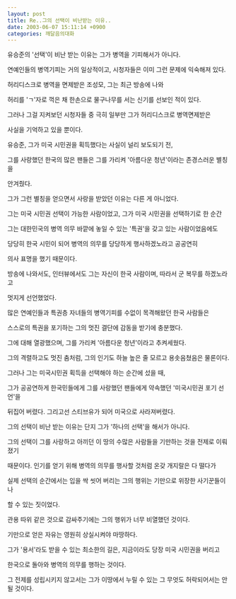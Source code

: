 ```yaml
---
layout: post
title: Re..그의 선택이 비난받는 이유..
date: 2003-06-07 15:11:14 +0900
categories: 깨달음의대화
---
```

유승준의 '선택'이 비난 받는 이유는 그가 병역을 기피해서가 아니다.
  

     
연예인들의 병역기피는 거의 일상적이고, 시청자들은 이미 그런 문제에 익숙해져 있다.
     
허리디스크로 병역을 면제받은 조성모, 그는 최근 방송에 나와
     
허리를 'ㄱ'자로 꺽은 채 한손으로 물구나무를 서는 신기를 선보인 적이 있다.
     
그러나 그걸 지켜보던 시청자들 중 극히 일부만 그가 허리디스크로 병역면제받은
     
사실을 기억하고 있을 뿐이다.
  

     
유승준, 그가 미국 시민권을 획득했다는 사실이 널리 보도되기 전,
     
그를 사랑했던 한국의 많은 팬들은 그를 가리켜 '아름다운 청년'이라는 존경스러운 별칭을
     
안겨줬다.
  

     
그가 그런 별칭을 얻으면서 사랑을 받았던 이유는 다른 게 아니었다.
     
그는 미국 시민권 선택이 가능한 사람이었고, 그가 미국 시민권을 선택하기로 한 순간
     
그는 대한민국의 병역 의무 바깥에 놓일 수 있는 '특권'을 갖고 있는 사람이었음에도
     
당당히 한국 시민이 되어 병역의 의무를 당당하게 행사하겠노라고 공공연히
     
의사 표명을 했기 때문이다.
     
방송에 나와서도, 인터뷰에서도 그는 자신이 한국 사람이며, 따라서 군 복무를 하겠노라고
     
멋지게 선언했었다.
  

     
많은 연예인들과 특권층 자녀들의 병역기피를 수없이 목격해왔던 한국 사람들은
     
스스로의 특권을 포기하는 그의 멋진 결단에 감동을 받기에 충분했다.
     
그에 대해 열광했으며, 그를 가리켜 '아름다운 청년'이라고 추켜세웠다.
     
그의 격렬하고도 멋진 춤처럼, 그의 인기도 하늘 높은 줄 모르고 용솟음쳤음은 물론이다.
  

     
그러나 그는 미국시민권 획득을 선택해야 하는 순간에 섰을 때,
     
그가 공공연하게 한국민들에게 그를 사랑했던 팬들에게 약속했던 '미국시민권 포기 선언'을
     
뒤집어 버렸다. 그리고선 스티브유가 되어 미국으로 사라져버렸다.
  

     
그의 선택이 비난 받는 이유는 단지 그가 '하나의 선택'을 해서가 아니다.
     
그의 선택이 그를 사랑하고 아끼던 이 땅의 수많은 사람들을 기만하는 것을 전제로 이뤄졌기
     
때문이다. 인기를 얻기 위해 병역의 의무를 행사할 것처럼 온갖 개지랄은 다 떨다가
     
실제 선택의 순간에서는 입을 싹 씻어 버리는 그의 행위는 기만으로 위장한 사기꾼들이나
     
할 수 있는 짓이었다.
  

     
관용 따위 같은 것으로 감싸주기에는 그의 행위가 너무 비열했던 것이다.
     
기만으로 얻은 자유는 영원히 상실시켜야 마땅하다.
     
그가 '용서'라도 받을 수 있는 최소한의 길은, 지금이라도 당장 미국 시민권을 버리고
     
한국으로 돌아와 병역의 의무를 행하는 것이다.
  

     
그 전제를 성립시키지 않고서는 그가 이땅에서 누릴 수 있는 그 무엇도 허락되어서는 안될 것이다.